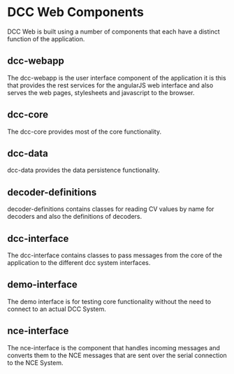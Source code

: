 DCC Web Components
==================

DCC Web is built using a number of components that each have a distinct 
function of the application.

dcc-webapp
----------

The dcc-webapp is the user interface component of the application it is 
this that provides the rest services for the angularJS web interface and
also serves the web pages, stylesheets and javascript to the browser.

dcc-core
--------

The dcc-core provides most of the core functionality.

dcc-data
--------

dcc-data provides the data persistence functionality.

decoder-definitions
-------------------

decoder-definitions contains classes for reading CV values by name for 
decoders and also the definitions of decoders.

dcc-interface
-------------

The dcc-interface contains classes to pass messages from the core of the
application to the different dcc system interfaces.

demo-interface
--------------

The demo interface is for testing core functionality without the need to
connect to an actual DCC System.

nce-interface
-------------

The nce-interface is the component that handles incoming messages and 
converts them to the NCE messages that are sent over the serial connection
to the NCE System.